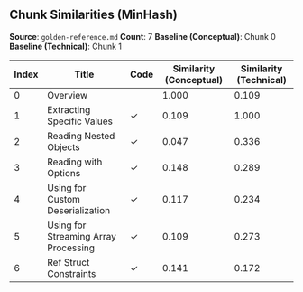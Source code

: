## Chunk Similarities (MinHash)

**Source**: `golden-reference.md`
**Count**: 7
**Baseline (Conceptual)**: Chunk 0
**Baseline (Technical)**: Chunk 1

| Index | Title | Code | Similarity (Conceptual) | Similarity (Technical) |
|-------|-------|------|-------------------------|------------------------|
| 0 | Overview |  | 1.000 | 0.109 |
| 1 | Extracting Specific Values | ✓ | 0.109 | 1.000 |
| 2 | Reading Nested Objects | ✓ | 0.047 | 0.336 |
| 3 | Reading with Options | ✓ | 0.148 | 0.289 |
| 4 | Using for Custom Deserialization | ✓ | 0.117 | 0.234 |
| 5 | Using for Streaming Array Processing | ✓ | 0.109 | 0.273 |
| 6 | Ref Struct Constraints | ✓ | 0.141 | 0.172 |

